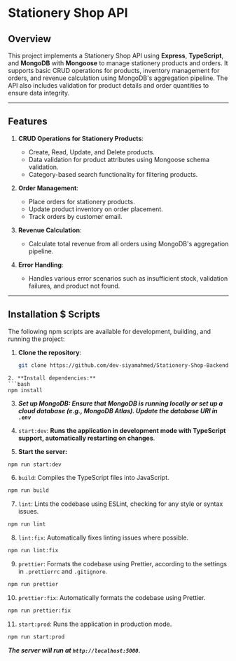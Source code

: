 # Stationery Shop API

## Overview

This project implements a Stationery Shop API using **Express**, **TypeScript**, and **MongoDB** with **Mongoose** to manage stationery products and orders. It supports basic CRUD operations for products, inventory management for orders, and revenue calculation using MongoDB's aggregation pipeline. The API also includes validation for product details and order quantities to ensure data integrity.

---

## Features

1. **CRUD Operations for Stationery Products**:
   - Create, Read, Update, and Delete products.
   - Data validation for product attributes using Mongoose schema validation.
   - Category-based search functionality for filtering products.

2. **Order Management**:
   - Place orders for stationery products.
   - Update product inventory on order placement.
   - Track orders by customer email.

3. **Revenue Calculation**:
   - Calculate total revenue from all orders using MongoDB's aggregation pipeline.

4. **Error Handling**:
   - Handles various error scenarios such as insufficient stock, validation failures, and product not found.

---

## Installation $ Scripts


The following npm scripts are available for development, building, and running the project:


1. **Clone the repository**:
   ```bash
   git clone https://github.com/dev-siyamahmed/Stationery-Shop-Backend.git
  ```
2. **Install dependencies:**
```bash
npm install
```


3.  ***Set up MongoDB: Ensure that MongoDB is running locally or set up a cloud database (e.g., MongoDB Atlas). Update the database URI in `.env`***


4. `start:dev`: **Runs the application in development mode with TypeScript support, automatically restarting on changes**.


5. **Start the server:**
```bash
npm run start:dev
```


6. `build`: Compiles the TypeScript files into JavaScript.
```bash
npm run build
```


7. `lint`: Lints the codebase using ESLint, checking for any style or syntax issues.

```bash
npm run lint
```

8. `lint:fix`: Automatically fixes linting issues where possible.

```bash
npm run lint:fix
```


9. `prettier`: Formats the codebase using Prettier, according to the settings in `.prettierrc` and 
`.gitignore`.

```bash
npm run prettier
```


10. `prettier:fix`: Automatically formats the codebase using Prettier.

```bash
npm run prettier:fix
```


11. `start:prod`: Runs the application in production mode.
  ```bash
  npm run start:prod
  ```
***The server will run at `http://localhost:5000`.***